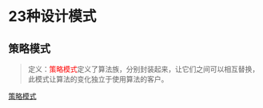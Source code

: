# 23种设计模式

## 策略模式

> 定义：<label style="color:red">策略模式</label>定义了算法族，分别封装起来，让它们之间可以相互替换，此模式让算法的变化独立于使用算法的客户。

[策略模式](https://github.com/lsqg/StudyNotes/blob/master/Design%20Patterns/Strategy%20Pattern/Strategy%20Pattern.md)
